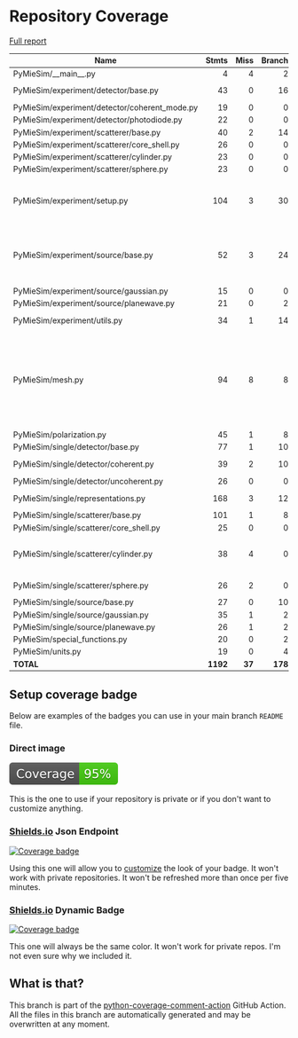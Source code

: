# Repository Coverage

[Full report](https://htmlpreview.github.io/?https://github.com/MartinPdeS/PyMieSim/blob/python-coverage-comment-action-data/htmlcov/index.html)

| Name                                           |    Stmts |     Miss |   Branch |   BrPart |   Cover |   Missing |
|----------------------------------------------- | -------: | -------: | -------: | -------: | ------: | --------: |
| PyMieSim/\_\_main\_\_.py                       |        4 |        4 |        2 |        0 |      0% |       2-7 |
| PyMieSim/experiment/detector/base.py           |       43 |        0 |       16 |        1 |     98% |  125->128 |
| PyMieSim/experiment/detector/coherent\_mode.py |       19 |        0 |        0 |        0 |    100% |           |
| PyMieSim/experiment/detector/photodiode.py     |       22 |        0 |        0 |        0 |    100% |           |
| PyMieSim/experiment/scatterer/base.py          |       40 |        2 |       14 |        2 |     93% |    72, 87 |
| PyMieSim/experiment/scatterer/core\_shell.py   |       26 |        0 |        0 |        0 |    100% |           |
| PyMieSim/experiment/scatterer/cylinder.py      |       23 |        0 |        0 |        0 |    100% |           |
| PyMieSim/experiment/scatterer/sphere.py        |       23 |        0 |        0 |        0 |    100% |           |
| PyMieSim/experiment/setup.py                   |      104 |        3 |       30 |        3 |     96% |266-267, 330->334, 339 |
| PyMieSim/experiment/source/base.py             |       52 |        3 |       24 |        6 |     88% |20, 48->51, 61->64, 75, 77->exit, 92 |
| PyMieSim/experiment/source/gaussian.py         |       15 |        0 |        0 |        0 |    100% |           |
| PyMieSim/experiment/source/planewave.py        |       21 |        0 |        2 |        1 |     96% |    37->40 |
| PyMieSim/experiment/utils.py                   |       34 |        1 |       14 |        2 |     94% |52->56, 64 |
| PyMieSim/mesh.py                               |       94 |        8 |        8 |        2 |     90% |117, 129, 141, 153, 195->exit, 214->exit, 275-279 |
| PyMieSim/polarization.py                       |       45 |        1 |        8 |        0 |     98% |        87 |
| PyMieSim/single/detector/base.py               |       77 |        1 |       10 |        1 |     98% |       227 |
| PyMieSim/single/detector/coherent.py           |       39 |        2 |       10 |        3 |     90% |49, 54, 66->70 |
| PyMieSim/single/detector/uncoherent.py         |       26 |        0 |        0 |        0 |    100% |           |
| PyMieSim/single/representations.py             |      168 |        3 |       12 |        1 |     98% | 58, 62-63 |
| PyMieSim/single/scatterer/base.py              |      101 |        1 |        8 |        1 |     98% |       451 |
| PyMieSim/single/scatterer/core\_shell.py       |       25 |        0 |        0 |        0 |    100% |           |
| PyMieSim/single/scatterer/cylinder.py          |       38 |        4 |        0 |        0 |     89% |157, 161, 165, 169 |
| PyMieSim/single/scatterer/sphere.py            |       26 |        2 |        0 |        0 |     92% |  135, 163 |
| PyMieSim/single/source/base.py                 |       27 |        0 |       10 |        0 |    100% |           |
| PyMieSim/single/source/gaussian.py             |       35 |        1 |        2 |        1 |     95% |        41 |
| PyMieSim/single/source/planewave.py            |       26 |        1 |        2 |        1 |     93% |        37 |
| PyMieSim/special\_functions.py                 |       20 |        0 |        2 |        0 |    100% |           |
| PyMieSim/units.py                              |       19 |        0 |        4 |        0 |    100% |           |
|                                      **TOTAL** | **1192** |   **37** |  **178** |   **25** | **95%** |           |


## Setup coverage badge

Below are examples of the badges you can use in your main branch `README` file.

### Direct image

[![Coverage badge](https://raw.githubusercontent.com/MartinPdeS/PyMieSim/python-coverage-comment-action-data/badge.svg)](https://htmlpreview.github.io/?https://github.com/MartinPdeS/PyMieSim/blob/python-coverage-comment-action-data/htmlcov/index.html)

This is the one to use if your repository is private or if you don't want to customize anything.

### [Shields.io](https://shields.io) Json Endpoint

[![Coverage badge](https://img.shields.io/endpoint?url=https://raw.githubusercontent.com/MartinPdeS/PyMieSim/python-coverage-comment-action-data/endpoint.json)](https://htmlpreview.github.io/?https://github.com/MartinPdeS/PyMieSim/blob/python-coverage-comment-action-data/htmlcov/index.html)

Using this one will allow you to [customize](https://shields.io/endpoint) the look of your badge.
It won't work with private repositories. It won't be refreshed more than once per five minutes.

### [Shields.io](https://shields.io) Dynamic Badge

[![Coverage badge](https://img.shields.io/badge/dynamic/json?color=brightgreen&label=coverage&query=%24.message&url=https%3A%2F%2Fraw.githubusercontent.com%2FMartinPdeS%2FPyMieSim%2Fpython-coverage-comment-action-data%2Fendpoint.json)](https://htmlpreview.github.io/?https://github.com/MartinPdeS/PyMieSim/blob/python-coverage-comment-action-data/htmlcov/index.html)

This one will always be the same color. It won't work for private repos. I'm not even sure why we included it.

## What is that?

This branch is part of the
[python-coverage-comment-action](https://github.com/marketplace/actions/python-coverage-comment)
GitHub Action. All the files in this branch are automatically generated and may be
overwritten at any moment.